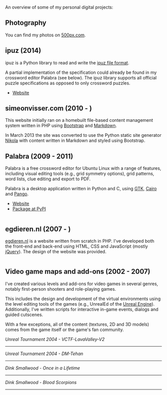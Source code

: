 <!--
.. title: Projects
.. slug: projects
.. date: 2012/02/04 10:00:00
.. tags:
.. link:
.. description:
-->

An overview of some of my personal digital projects:

## Photography

You can find my photos on [500px.com](http://500px.com/simeonvisser).

## ipuz (2014)

ipuz is a Python library to read and write the
[ipuz file format](http://ipuz.org/).

A partial implementation of the specification could already be found in
my crossword editor Palabra (see below). The ipuz library supports all
official puzzle specifications as opposed to only crossword puzzles.

* [Website](https://github.com/svisser/ipuz)

## simeonvisser.com (2010 - )

This website initially ran on a homebuilt file-based content management system
written in PHP using [Bootstrap](http://twitter.github.com/bootstrap/)
and [Markdown](https://en.wikipedia.org/wiki/Markdown).

In March 2013 the site was converted to use the Python static site generator
[Nikola](http://nikola.ralsina.com.ar) with content written in Markdown
and styled using Bootstrap.

## Palabra (2009 - 2011)

Palabra is a free crossword editor for Ubuntu Linux with a range of features, including
visual editing tools (e.g., grid symmetry options), grid patterns, word lists, clue editing
and export to PDF.

Palabra is a desktop application written in Python and C, using [GTK](http://www.gtk.org/), [Cairo](http://cairographics.org/) and [Pango](http://www.pango.org/).

* [Website](https://bitbucket.org/svisser/palabra/)
* [Package at PyPI](http://pypi.python.org/pypi/palabra)

<img src="/images/palabra_1.png" alt="" />

## egdieren.nl (2007 - )

[egdieren.nl](http://egdieren.nl/) is a website written from scratch in PHP.
I've developed both the front-end and back-end using HTML, CSS and
JavaScript (mostly [jQuery](http://jquery.com/)). The design of the website
was provided.

<img src="/images/egd_1.png" alt="" />

## Video game maps and add-ons (2002 - 2007)

I've created various levels and add-ons for video games in several genres, notably
first-person shooters and role-playing games.

This includes the design and development
of the virtual environments using the level editing tools of the games
(e.g., UnrealEd of the [Unreal Engine](http://www.unrealengine.com/)).
Additionally, I've written scripts for interactive in-game events, dialogs and guided cutscenes.

With a few exceptions, all of the content (textures, 2D and 3D models) comes
from the game itself or the game's fan community.

<i>Unreal Tournament 2004 - VCTF-LavaValley-V2</i><br />
<img src="/images/ut2004_1.jpg" alt="" />
<hr />

<i>Unreal Tournament 2004 - DM-Tehan</i><br />
<img src="/images/ut2004_2.jpg" alt="" />
<hr />

<i>Dink Smallwood - Once in a Lifetime</i><br />
<img src="/images/rpg_1.png" alt="" />
<hr />

<i>Dink Smallwood - Blood Scorpions</i><br />
<img src="/images/rpg_2.png" alt="" />
<hr />
